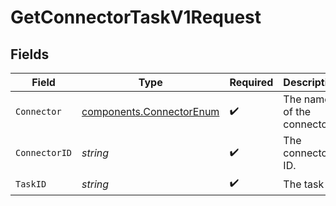 # GetConnectorTaskV1Request


## Fields

| Field                                                                | Type                                                                 | Required                                                             | Description                                                          | Example                                                              |
| -------------------------------------------------------------------- | -------------------------------------------------------------------- | -------------------------------------------------------------------- | -------------------------------------------------------------------- | -------------------------------------------------------------------- |
| `Connector`                                                          | [components.ConnectorEnum](../../models/components/connectorenum.md) | :heavy_check_mark:                                                   | The name of the connector.                                           |                                                                      |
| `ConnectorID`                                                        | *string*                                                             | :heavy_check_mark:                                                   | The connector ID.                                                    | XXX                                                                  |
| `TaskID`                                                             | *string*                                                             | :heavy_check_mark:                                                   | The task ID.                                                         | task1                                                                |
